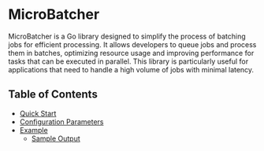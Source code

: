 # MicroBatcher

MicroBatcher is a Go library designed to simplify the process of batching jobs for efficient processing. It allows developers to queue jobs and process them in batches, optimizing resource usage and improving performance for tasks that can be executed in parallel. This library is particularly useful for applications that need to handle a high volume of jobs with minimal latency.

## Table of Contents
- [Quick Start](/docs/quickstart.md)
- [Configuration Parameters](docs/MicroBatching_Config_Params.md)
- [Example](/example/main.go)
  - [Sample Output](/docs/SampleExampleOutput.md)
